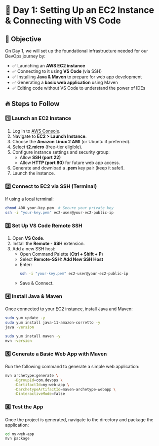 # 🚀 Day 1: Setting Up an EC2 Instance & Connecting with VS Code

## 🎯 Objective
On Day 1, we will set up the foundational infrastructure needed for our DevOps journey by:
- ✅ Launching an **AWS EC2 instance**
- ✅ Connecting to it using **VS Code** (via SSH)
- ✅ Installing **Java & Maven** to prepare for web app development
- ✅ Generating a **basic web application** using Maven
- ✅ Editing code without VS Code to understand the power of IDEs

## 🔥 Steps to Follow

### 1️⃣ Launch an EC2 Instance
1. Log in to [AWS Console](https://aws.amazon.com/).
2. Navigate to **EC2 > Launch Instance**.
3. Choose the **Amazon Linux 2 AMI** (or Ubuntu if preferred).
4. Select **t2.micro** (free-tier eligible).
5. Configure instance settings and security group:
   - Allow **SSH (port 22)**
   - Allow **HTTP (port 80)** for future web app access.
6. Generate and download a **.pem** key pair (keep it safe!).
7. Launch the instance.

### 2️⃣ Connect to EC2 via SSH (Terminal)
If using a local terminal:
```sh
chmod 400 your-key.pem  # Secure your private key
ssh -i "your-key.pem" ec2-user@your-ec2-public-ip
```

### 3️⃣ Set Up VS Code Remote SSH
1. Open **VS Code**.
2. Install the **Remote - SSH** extension.
3. Add a new SSH host:
   - Open Command Palette (**Ctrl + Shift + P**)
   - Select **Remote-SSH: Add New SSH Host**
   - Enter:
     ```sh
     ssh -i "your-key.pem" ec2-user@your-ec2-public-ip
     ```
   - Save & Connect.

### 4️⃣ Install Java & Maven
Once connected to your EC2 instance, install Java and Maven:

```sh
sudo yum update -y
sudo yum install java-11-amazon-corretto -y
java -version

sudo yum install maven -y
mvn -version
```

### 5️⃣ Generate a Basic Web App with Maven
Run the following command to generate a simple web application:

```sh
mvn archetype:generate \
    -DgroupId=com.devops \
    -DartifactId=my-web-app \
    -DarchetypeArtifactId=maven-archetype-webapp \
    -DinteractiveMode=false
```

### 6️⃣ Test the App
Once the project is generated, navigate to the directory and package the application:

```sh
cd my-web-app
mvn package
```
